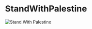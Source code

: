 # StandWithPalestine

[![Stand With Palestine](https://raw.githubusercontent.com/TheBSD/StandWithPalestine/main/banner-no-action.svg)](https://TheBSD.github.io/StandWithPalestine/)

<!--
<a href="https://stackoverflow.com/users/8144311/zahra"><img src="https://stackoverflow.com/users/flair/8144311.png" width="208" height="58" alt="profile for Zahra at Stack Overflow, Q&amp;A for professional and enthusiast programmers" title="profile for Zahra at Stack Overflow, Q&amp;A for professional and enthusiast programmers"></a>
-->
<!--
**xzghx/xzghx** is a ✨ _special_ ✨ repository because its `README.md` (this file) appears on your GitHub profile.

Here are some ideas to get you started:

- 🔭 I’m currently working on ...
- 🌱 I’m currently learning ...
- 👯 I’m looking to collaborate on ...
- 🤔 I’m looking for help with ...
- 💬 Ask me about ...
- 📫 How to reach me: ...
- 😄 Pronouns: ...
- ⚡ Fun fact: ...
-->
